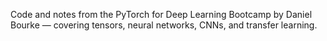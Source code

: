 Code and notes from the PyTorch for Deep Learning Bootcamp by Daniel Bourke — covering tensors, neural networks, CNNs, and transfer learning.
